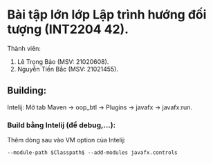 # Bài tập lớn lớp Lập trình hướng đối tượng (INT2204 42).
Thành viên:
1. Lê Trọng Bảo (MSV: 21020608).
2. Nguyễn Tiến Bắc (MSV: 21021455).

## Building:
Intelij: Mở tab Maven -> oop_btl -> Plugins -> javafx -> javafx:run.
### Build bằng Intelij (để debug,...):
Thêm dòng sau vào VM option của Intelij:
```
--module-path $Classpath$ --add-modules javafx.controls
```
